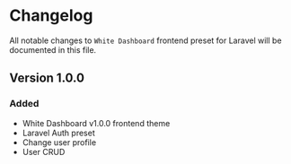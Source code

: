 # Changelog

All notable changes to `White Dashboard` frontend preset for Laravel will be documented in this file.

## Version 1.0.0

### Added
- White Dashboard v1.0.0 frontend theme
- Laravel Auth preset
- Change user profile
- User CRUD